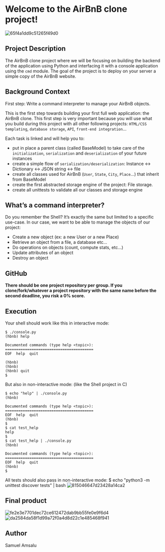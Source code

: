 # Welcome to the AirBnB clone project!

![65f4a1dd9c51265f49d0](https://user-images.githubusercontent.com/108541991/237051537-e1b0df18-bb56-47c2-8b88-a3c57b3d8110.png)


## Project Description
The AirBnB clone project where we will be focusing on building the backend of the application using Python and interfacing it with a console application using the `cmd` module. The goal of the project is to deploy on your server a simple copy of the AirBnB website.


## Background Context
First step: Write a command interpreter to manage your AirBnB objects.

This is the first step towards building your first full web application: the AirBnB clone. This first step is very important because you will use what you build during this project with all other following projects: `HTML/CSS templating`, `database storage`, `API`, `front-end integration`…

Each task is linked and will help you to:

- put in place a parent class (called BaseModel) to take care of the `initialization`, `serialization` and `deserialization` of your future instances
- create a simple flow of `serialization/deserialization`: Instance <-> Dictionary <-> JSON string <-> file
- create all classes used for AirBnB (`User`, `State`, `City`, `Place`…) that inherit from BaseModel
- create the first abstracted storage engine of the project: File storage.
- create all unittests to validate all our classes and storage engine


## What’s a command interpreter?
Do you remember the Shell? It’s exactly the same but limited to a specific use-case. In our case, we want to be able to manage the objects of our project:

- Create a new object (ex: a new User or a new Place)
- Retrieve an object from a file, a database etc…
- Do operations on objects (count, compute stats, etc…)
- Update attributes of an object
- Destroy an object


## GitHub
**There should be one project repository per group. If you clone/fork/whatever a project repository with the same name before the second deadline, you risk a 0% score.**


## Execution
Your shell should work like this in interactive mode:
```
$ ./console.py
(hbnb) help

Documented commands (type help <topic>):
========================================
EOF  help  quit

(hbnb) 
(hbnb) 
(hbnb) quit
$
```
But also in non-interactive mode: (like the Shell project in C)
```
$ echo "help" | ./console.py
(hbnb)

Documented commands (type help <topic>):
========================================
EOF  help  quit
(hbnb) 
$
$ cat test_help
help
$
$ cat test_help | ./console.py
(hbnb)

Documented commands (type help <topic>):
========================================
EOF  help  quit
(hbnb) 
$
```
All tests should also pass in non-interactive mode: $ echo "python3 -m unittest discover tests" | bash
![815046647d23428a14ca2](https://user-images.githubusercontent.com/108541991/237051602-a16451e7-645d-4e1f-81ff-dad5f72ed955.png)


## Final product
![fe2e3e7701dec72ce612472dab9bb55fe0e9f6d4](https://user-images.githubusercontent.com/108541991/237052655-41c225b9-27fc-40fc-a8d5-2dd4ef1aecef.png)
![da2584da58f1d99a72f0a4d8d22c1e485468f941](https://user-images.githubusercontent.com/108541991/237052700-0ffba28d-591e-4f94-8078-ab56af4f4c95.png)

## Author
Samuel Amsalu

